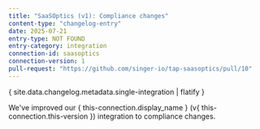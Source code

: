 ```yaml
---
title: "SaaSOptics (v1): Compliance changes"
content-type: "changelog-entry"
date: 2025-07-21
entry-type: NOT FOUND
entry-category: integration
connection-id: saasoptics
connection-version: 1
pull-request: "https://github.com/singer-io/tap-saasoptics/pull/10"
---
```

{ site.data.changelog.metadata.single-integration | flatify }

We've improved our { this-connection.display_name } (v{ this-connection.this-version }) integration to compliance changes.